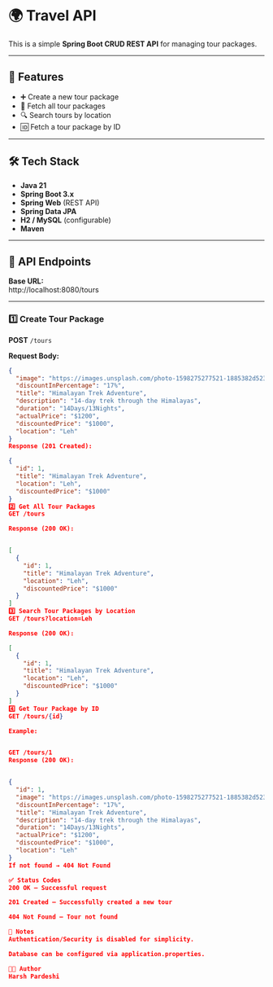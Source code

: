 # 🌍 Travel API  

This is a simple **Spring Boot CRUD REST API** for managing tour packages.  

---

## 🚀 Features
- ➕ Create a new tour package  
- 📄 Fetch all tour packages  
- 🔍 Search tours by location  
- 🆔 Fetch a tour package by ID  

---

## 🛠️ Tech Stack
- **Java 21**  
- **Spring Boot 3.x**  
- **Spring Web** (REST API)  
- **Spring Data JPA**  
- **H2 / MySQL** (configurable)  
- **Maven**  

---

## 📡 API Endpoints

**Base URL:**  
http://localhost:8080/tours


---

### 1️⃣ Create Tour Package  
**POST** `/tours`  

**Request Body:**
```json
{
  "image": "https://images.unsplash.com/photo-1598275277521-1885382d523a",
  "discountInPercentage": "17%",
  "title": "Himalayan Trek Adventure",
  "description": "14-day trek through the Himalayas",
  "duration": "14Days/13Nights",
  "actualPrice": "$1200",
  "discountedPrice": "$1000",
  "location": "Leh"
}
Response (201 Created):

{
  "id": 1,
  "title": "Himalayan Trek Adventure",
  "location": "Leh",
  "discountedPrice": "$1000"
}
2️⃣ Get All Tour Packages
GET /tours

Response (200 OK):


[
  {
    "id": 1,
    "title": "Himalayan Trek Adventure",
    "location": "Leh",
    "discountedPrice": "$1000"
  }
]
3️⃣ Search Tour Packages by Location
GET /tours?location=Leh

Response (200 OK):

[
  {
    "id": 1,
    "title": "Himalayan Trek Adventure",
    "location": "Leh",
    "discountedPrice": "$1000"
  }
]
4️⃣ Get Tour Package by ID
GET /tours/{id}

Example:


GET /tours/1
Response (200 OK):


{
  "id": 1,
  "image": "https://images.unsplash.com/photo-1598275277521-1885382d523a",
  "discountInPercentage": "17%",
  "title": "Himalayan Trek Adventure",
  "description": "14-day trek through the Himalayas",
  "duration": "14Days/13Nights",
  "actualPrice": "$1200",
  "discountedPrice": "$1000",
  "location": "Leh"
}
If not found → 404 Not Found

✅ Status Codes
200 OK – Successful request

201 Created – Successfully created a new tour

404 Not Found – Tour not found

📌 Notes
Authentication/Security is disabled for simplicity.

Database can be configured via application.properties.

👨‍💻 Author
Harsh Pardeshi

